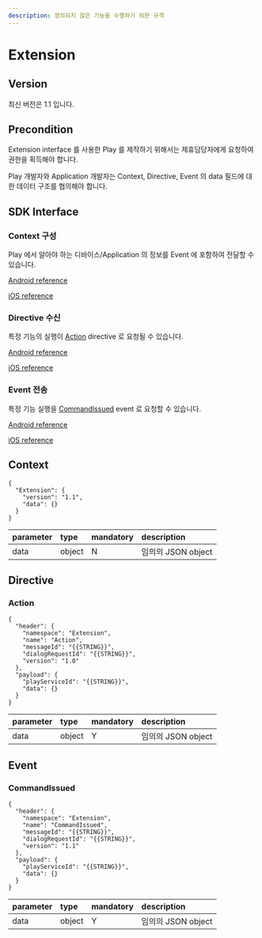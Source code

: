 ```yaml
---
description: 정의되지 않은 기능을 수행하기 위한 규격
---
```


# Extension

## Version

최신 버전은 1.1 입니다.

## Precondition

Extension interface 를 사용한 Play 를 제작하기 위해서는 제휴담당자에게 요청하여 권한을 획득해야 합니다.

Play 개발자와 Application 개발자는 Context, Directive, Event 의 data 필드에 대한 데이터 구조를 협의해야 합니다.

## SDK Interface

### Context 구성

Play 에서 알아야 하는 디바이스/Application 의 정보를 Event 에 포함하여 전달할 수 있습니다.

[Android reference](https://github.com/nugu-developers/nugu-android/blob/master/nugu-agent/src/main/java/com/skt/nugu/sdk/agent/extension/ExtensionAgentInterface.kt#L42)

[iOS reference](https://github.com/nugu-developers/nugu-ios/blob/master/NuguAgents/Interface/Extension/ExtensionAgentDelegate.swift#L35)

### Directive 수신

특정 기능의 실행이 [Action](extension.md#action) directive 로 요청될 수 있습니다.

[Android reference](https://github.com/nugu-developers/nugu-android/blob/master/nugu-agent/src/main/java/com/skt/nugu/sdk/agent/extension/ExtensionAgentInterface.kt#L36)

[iOS reference](https://github.com/nugu-developers/nugu-ios/blob/master/NuguAgents/Interface/Extension/ExtensionAgentDelegate.swift#L44)

### Event 전송

특정 기능 실행을 [CommandIssued](extension.md#commandissued) event 로 요청할 수 있습니다.

[Android reference](https://github.com/nugu-developers/nugu-android/blob/master/nugu-agent/src/main/java/com/skt/nugu/sdk/agent/extension/ExtensionAgentInterface.kt#L69)

[iOS reference](https://github.com/nugu-developers/nugu-ios/blob/master/NuguAgents/Interface/Extension/ExtensionAgentProtocol.swift#L39)

## Context

```text
{
  "Extension": {
    "version": "1.1",
    "data": {}
  }
}
```

| parameter | type | mandatory | description |
| :--- | :--- | :--- | :--- |
| data | object | N | 임의의 JSON object |

## Directive

### Action

```text
{
  "header": {
    "namespace": "Extension",
    "name": "Action",
    "messageId": "{{STRING}}",
    "dialogRequestId": "{{STRING}}",
    "version": "1.0"
  },
  "payload": {
    "playServiceId": "{{STRING}}",
    "data": {}
  }
}
```

| parameter | type | mandatory | description |
| :--- | :--- | :--- | :--- |
| data | object | Y | 임의의 JSON object |

## Event

### CommandIssued

```text
{
  "header": {
    "namespace": "Extension",
    "name": "CommandIssued",
    "messageId": "{{STRING}}",
    "dialogRequestId": "{{STRING}}",
    "version": "1.1"
  },
  "payload": {
    "playServiceId": "{{STRING}}",
    "data": {}
  }
}
```

| parameter | type | mandatory | description |
| :--- | :--- | :--- | :--- |
| data | object | Y | 임의의 JSON object |

